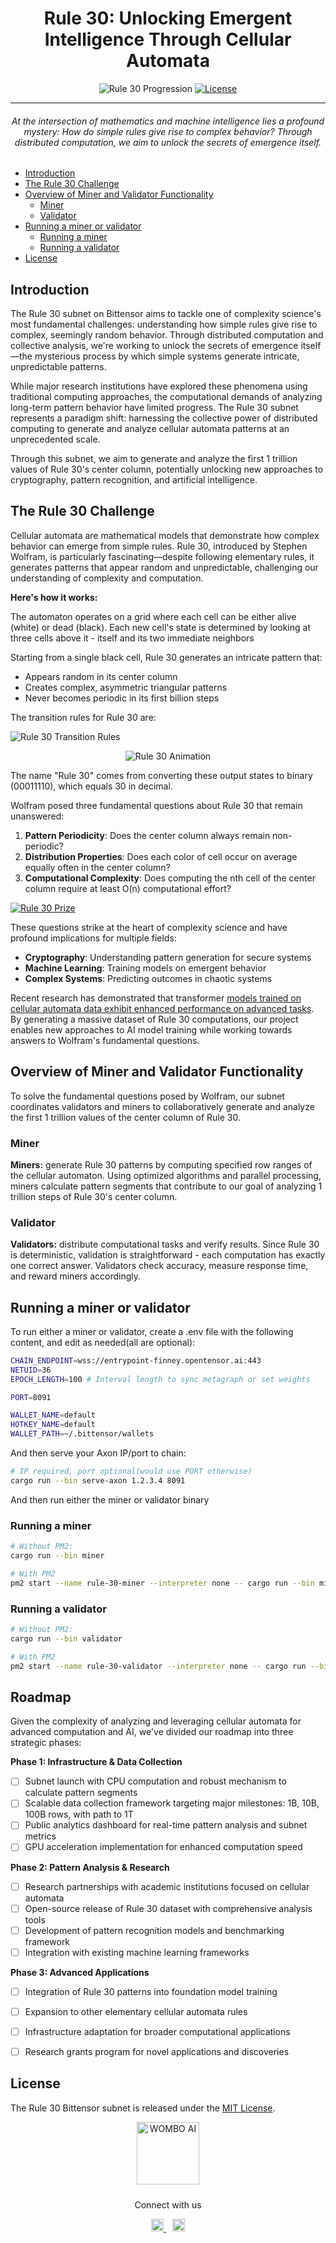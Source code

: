 <div align="center">

# Rule 30: Unlocking Emergent Intelligence Through Cellular Automata <!-- omit in toc -->

![Rule 30 Progression](cover.png)
[![License](https://img.shields.io/badge/license-MIT-green)](https://opensource.org/licenses/MIT)

---
###### At the intersection of mathematics and machine intelligence lies a profound mystery: How do simple rules give rise to complex behavior? Through distributed computation, we aim to unlock the secrets of emergence itself.
</div>

- [Introduction](#introduction)
- [The Rule 30 Challenge](#the-rule-30-challenge)
- [Overview of Miner and Validator Functionality](#overview-of-miner-and-validator-functionality)
  - [Miner](#miner)
  - [Validator](#validator)
- [Running a miner or validator](#running-a-miner-or-validator)
  - [Running a miner](#running-a-miner)
  - [Running a validator](#running-a-validator)
- [License](#license)


## Introduction

The Rule 30 subnet on Bittensor aims to tackle one of complexity science's most fundamental challenges: understanding how simple rules give rise to complex, seemingly random behavior. Through distributed computation and collective analysis, we're working to unlock the secrets of emergence itself—the mysterious process by which simple systems generate intricate, unpredictable patterns.

While major research institutions have explored these phenomena using traditional computing approaches, the computational demands of analyzing long-term pattern behavior have limited progress. The Rule 30 subnet represents a paradigm shift: harnessing the collective power of distributed computing to generate and analyze cellular automata patterns at an unprecedented scale.

Through this subnet, we aim to generate and analyze the first 1 trillion values of Rule 30's center column, potentially unlocking new approaches to cryptography, pattern recognition, and artificial intelligence.

## The Rule 30 Challenge

Cellular automata are mathematical models that demonstrate how complex behavior can emerge from simple rules. Rule 30, introduced by Stephen Wolfram, is particularly fascinating—despite following elementary rules, it generates patterns that appear random and unpredictable, challenging our understanding of complexity and computation.

**Here's how it works:**

The automaton operates on a grid where each cell can be either alive (white) or dead (black). Each new cell's state is determined by looking at three cells above it - itself and its two immediate neighbors

Starting from a single black cell, Rule 30 generates an intricate pattern that:
- Appears random in its center column
- Creates complex, asymmetric triangular patterns
- Never becomes periodic in its first billion steps

The transition rules for Rule 30 are:

![Rule 30 Transition Rules](rules.png)

<div align="center">
  
![Rule 30 Animation](rule30_animation.gif)

</div>


The name "Rule 30" comes from converting these output states to binary (00011110), which equals 30 in decimal.

Wolfram posed three fundamental questions about Rule 30 that remain unanswered:
1. **Pattern Periodicity**: Does the center column always remain non-periodic?
2. **Distribution Properties**: Does each color of cell occur on average equally often in the center column?
3. **Computational Complexity**: Does computing the nth cell of the center column require at least O(n) computational effort?

[![Rule 30 Prize](rule30.png)](https://rule30prize.org)

These questions strike at the heart of complexity science and have profound implications for multiple fields:
- **Cryptography**: Understanding pattern generation for secure systems
- **Machine Learning**: Training models on emergent behavior
- **Complex Systems**: Predicting outcomes in chaotic systems


Recent research has demonstrated that transformer [models trained on cellular automata data exhibit enhanced performance on advanced tasks](http://www.arxiv.org/pdf/2410.02536). By generating a massive dataset of Rule 30 computations, our project enables new approaches to AI model training while working towards answers to Wolfram's fundamental questions.

## Overview of Miner and Validator Functionality

To solve the fundamental questions posed by Wolfram, our subnet coordinates validators and miners to collaboratively generate and analyze the first 1 trillion values of the center column of Rule 30.

### Miner

**Miners:** generate Rule 30 patterns by computing specified row ranges of the cellular automaton. Using optimized algorithms and parallel processing, miners calculate pattern segments that contribute to our goal of analyzing 1 trillion steps of Rule 30's center column.

### Validator

**Validators:** distribute computational tasks and verify results. Since Rule 30 is deterministic, validation is straightforward - each computation has exactly one correct answer. Validators check accuracy, measure response time, and reward miners accordingly.

## Running a miner or validator
To run either a miner or validator, create a .env file with the following content, and edit as needed(all are optional):
```bash
CHAIN_ENDPOINT=wss://entrypoint-finney.opentensor.ai:443
NETUID=36
EPOCH_LENGTH=100 # Interval length to sync metagraph or set weights

PORT=8091

WALLET_NAME=default
HOTKEY_NAME=default
WALLET_PATH=~/.bittensor/wallets
```

And then serve your Axon IP/port to chain:
```bash
# IP required, port optional(would use PORT otherwise)
cargo run --bin serve-axon 1.2.3.4 8091
```

And then run either the miner or validator binary

### Running a miner
```bash
# Without PM2:
cargo run --bin miner

# With PM2
pm2 start --name rule-30-miner --interpreter none -- cargo run --bin miner
```

### Running a validator
```bash
# Without PM2:
cargo run --bin validator

# With PM2
pm2 start --name rule-30-validator --interpreter none -- cargo run --bin validator
```

## Roadmap

Given the complexity of analyzing and leveraging cellular automata for advanced computation and AI, we've divided our roadmap into three strategic phases:

**Phase 1: Infrastructure & Data Collection**

- [ ] Subnet launch with CPU computation and robust mechanism to calculate pattern segments
- [ ] Scalable data collection framework targeting major milestones: 1B, 10B, 100B rows, with path to 1T
- [ ] Public analytics dashboard for real-time pattern analysis and subnet metrics
- [ ] GPU acceleration implementation for enhanced computation speed

**Phase 2: Pattern Analysis & Research** 
- [ ] Research partnerships with academic institutions focused on cellular automata
- [ ] Open-source release of Rule 30 dataset with comprehensive analysis tools
- [ ] Development of pattern recognition models and benchmarking framework
- [ ] Integration with existing machine learning frameworks

**Phase 3: Advanced Applications**
- [ ] Integration of Rule 30 patterns into foundation model training
- [ ] Expansion to other elementary cellular automata rules
- [ ] Infrastructure adaptation for broader computational applications
- [ ] Research grants program for novel applications and discoveries


## License
The Rule 30 Bittensor subnet is released under the [MIT License](./LICENSE).

<div align="center">
  <img src="https://content.wombo.ai/bittensor/logo.png" alt="WOMBO AI" width="100" style="margin-bottom: 10px;"/>
  <p>Connect with us</p>
  <a href="https://twitter.com/wombo" style="margin-right: 10px;">
    <img src="https://content.wombo.ai/bittensor/twitter.png" alt="Twitter" width="20"/>
  </a>
  <a href="https://www.instagram.com/wombo.ai/">
    <img src="https://content.wombo.ai/bittensor/instagram.png" alt="Instagram" width="20"/>
  </a>
</div>
